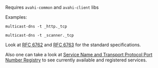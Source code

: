 Requires ```avahi-common``` and ```avahi-client``` libs 


Examples:
```
multicast-dns -t _http._tcp

multicast-dns -t _scanner._tcp
```

Look at [RFC 6762](https://tools.ietf.org/html/rfc6762) and [RFC 6763](https://tools.ietf.org/html/rfc6763) for the standard specifications.

Also one can take a look at [Service Name and Transport Protocol Port Number Registry](http://www.iana.org/assignments/service-names-port-numbers/service-names-port-numbers.xhtml) to see currently available and registered services.